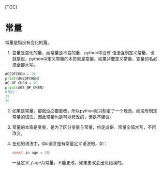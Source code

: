 [TOC]

# 常量

常量是指没有变化的量。

1. 变量是变化的量，而常量是不变的量，python中没有 语法强制定义常量，也就是说，python中定义常量的本质就是变量。如果非要定义常量，变量的名必须全部大写。

```python
AGEOFCHEN = 19
print(AGEOFCHEN)
AG_OF_CHEN = 19
print(AGE_OF_CHEN)
#输出：
19 
19
```



2. 如果是常量，那就没必要更改，所以python就只制定了一个规范，而没有制定常量的语法，因此常量也是可以修改的，但是不建议。

3. 常量的本质是变量，是为了区分变量与常量，约定成俗，常量全部大写，不再改变。

4. 在别的语法中，如c语言是有常量定义语法的，如：

   ```c
   const in age = 18
   ```

   一旦定义了age为常量，不能更改，如果更改会出现错误的。

